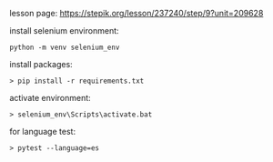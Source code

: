 lesson page: https://stepik.org/lesson/237240/step/9?unit=209628

install selenium environment:
```
python -m venv selenium_env
```
install packages:
```
> pip install -r requirements.txt
```
activate environment:
```
> selenium_env\Scripts\activate.bat
```
for language test:
```
> pytest --language=es
```
